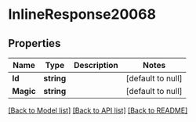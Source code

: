 # InlineResponse20068

## Properties
Name | Type | Description | Notes
------------ | ------------- | ------------- | -------------
**Id** | **string** |  | [default to null]
**Magic** | **string** |  | [default to null]

[[Back to Model list]](../README.md#documentation-for-models) [[Back to API list]](../README.md#documentation-for-api-endpoints) [[Back to README]](../README.md)

